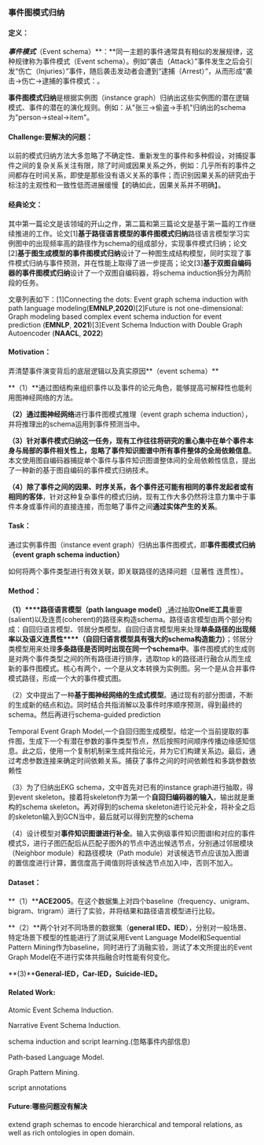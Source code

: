 ### 事件图模式归纳

#### 定义：

***事件模式***（Event schema）**：**同一主题的事件通常具有相似的发展规律，这种规律称为事件模式（Event schema）。例如“袭击（Attack）”事件发生之后会引发“伤亡（Injuries）”事件，随后袭击发动者会遭到“逮捕（Arrest）”，从而形成“袭击→伤亡→逮捕的事件模式：。

**事件图模式归纳**是根据实例图（instance graph）归纳出这些实例图的潜在逻辑模式、事件的潜在的演化规则。例如：从"张三→偷盗→手机"归纳出的schema为"person→steal→item"。

#### Challenge:要解决的问题：

以前的模式归纳方法大多忽略了不确定性、重新发生的事件和多种假设，对捕捉事件之间的复杂关系关注有限，除了时间或因果关系之外，例如：几乎所有的事件之间都存在时间关系，即使是那些没有语义关系的事件；而识别因果关系的研究由于标注的主观性和一致性低而进展缓慢【的确如此，因果关系并不明确】。

#### 经典论文：

其中第一篇论文是该领域的开山之作，第二篇和第三篇论文是基于第一篇的工作继续推进的工作。论文[1]**基于路径语言模型的事件图模式归纳**路径语言模型学习实例图中的出现频率高的路径作为schema的组成部分，实现事件模式归纳；论文[2]**基于图生成模型的事件图模式归纳**设计了一种图生成结构模型，同时实现了事件模式归纳与事件预测，并在性能上取得了进一步提高；论文[3]**基于双图自编码器的事件图模式归纳**设计了一个双图自编码器，将schema induction拆分为两阶段的任务。

文章列表如下：[1]Connecting the dots: Event graph schema induction with path language modeling(**EMNLP**,**2020**)[2]Future is not one-dimensional: Graph modeling based complex event schema induction for event prediction (**EMNLP**, **2021**)[3]Event Schema Induction with Double Graph Autoencoder (**NAACL**, **2022**)

#### Motivation：

弄清楚事件演变背后的底层逻辑以及真实原因**（event schema）**

   **（1）**通过图结构来组织事件以及事件的论元角色，能够提高可解释性也能利用图神经网络的方法。

**（2）**通过**图神经网络**进行事件图模式推理（event graph schema induction），并将推理出的schema运用到事件预测当中。

**（3）**针对事件模式归纳这一任务，现有工作往往将研究的重心集中在单个事件本身与局部的事件相关性上，忽略了事件知识图谱中所有事件整体的**全局依赖信息**。本文使用图自编码器捕捉单个事件与事件知识图谱整体间的全局依赖性信息，提出了一种新的基于图自编码的事件模式归纳技术。

**（4）**除了事件之间的因果、时序关系，各个事件还可能有**相同的事件发起者或有相同的客体**，针对这种复杂事件的模式归纳，现有工作大多仍然将注意力集中于事件本身或事件间的直接连接，而忽略了事件之间**通过实体产生的关系**。

#### Task：

通过实例事件图（instance event graph）归纳出事件图模式，即**事件图模式归纳（event graph schema induction）**

如何将两个事件类型进行有效关联，即关联路径的选择问题（显著性 连贯性）。

#### Method：

**（1）****路径语言模型（path language model）**,通过抽取**OneIE工具**重要(salient)以及连贯(coherent)的路径来构造schema。路径语言模型由两个部分构成：自回归语言模型、邻居分类模型。自回归语言模型用来处理**单条路径的出现频率以及语义连贯性****（**自回归语言模型具有强大的schema构造能力**）**；邻居分类模型用来处理**多条路径是否同时出现在同一个schema中**。事件图模式的生成则是对两个事件类型之间的所有路径进行排序，选取top k的路径进行融合从而生成新的事件图模式。核心有两个，一个是从文本转换为实例图。另一个是从合并事件模式路径，形成一个大的事件模式图。

（2）文中提出了一种**基于图神经网络的生成式模型**。通过现有的部分图谱，不断的生成新的结点和边。同时结合共指消解以及事件时序顺序预测，得到最终的schema。然后再进行schema-guided prediction

 Temporal Event Graph Model,一个自回归图生成模型。给定一个当前提取的事件图，生成下一个有潜在参数的事件类型节点，然后按照时间顺序传播边缘感知信息。此之后，使用一个复制机制来生成共指论元，并为它们构建关系边。最后，通过考虑参数连接来确定时间依赖关系。捕获了事件之间的时间依赖性和多跳参数依赖性

（3）为了归纳出EKG schema，文中首先对已有的instance graph进行抽取，得到event skeleton。接着将skeleton作为第一个**自回归编码器的输入**，输出就是重构的schema skeleton。再对得到的schema skeleton进行论元补全，将补全之后的skeleton输入到GCN当中，最后就可以得到完整的schema

（4）设计模型对**事件知识图谱进行补全**。输入实例级事件知识图谱I和对应的事件模式S，进行子图匹配后从匹配子图外的节点中选出候选节点，分别通过邻居模块（Neighbor module）和路径模块（Path module）对该候选节点应该加入图谱的置信度进行计算，置信度高于阈值则将该候选节点加入I中，否则不加入。

#### Dataset：

**（1）****ACE2005**。在这个数据集上对四个baseline（frequency、unigram、bigram、trigram）进行了实验，并将结果和路径语言模型进行比较。

**（2）**两个针对不同场景的数据集（**general IED、IED**），分别对一般场景、特定场景下模型的性能进行了测试采用Event Language Model和Sequential Pattern Mining作为baseline，同时进行了消融实验，测试了本文所提出的Event Graph Model在不进行实体共指融合时性能有何变化。

**(3)****General-IED，Car-IED，Suicide-IED。**

#### Related Work:

Atomic Event Schema Induction. 

Narrative Event Schema Induction. 

schema induction and script learning.(忽略事件内部信息)

Path-based Language Model.

Graph Pattern Mining.

script annotations

#### Future:哪些问题没有解决

extend graph schemas to encode hierarchical and temporal relations, as well as rich ontologies in open domain. 







